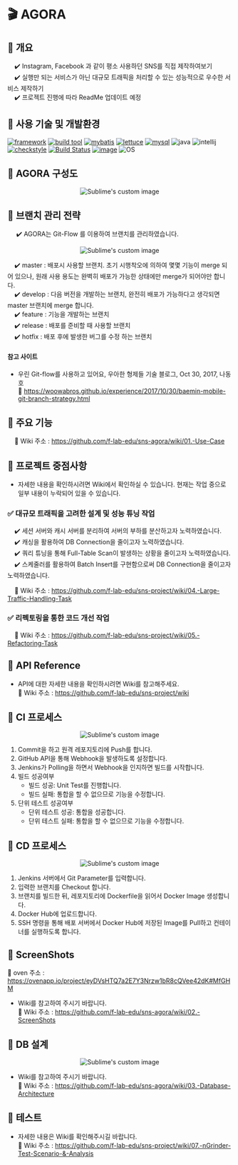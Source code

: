 # :clapper: AGORA

## :pushpin: 개요

&nbsp;&nbsp;&nbsp;&nbsp;:heavy_check_mark: Instagram, Facebook 과 같이 평소 사용하던 SNS를 직접 제작하여보기    
&nbsp;&nbsp;&nbsp;&nbsp;:heavy_check_mark: 실행만 되는 서비스가 아닌 대규모 트래픽을 처리할 수 있는 성능적으로 우수한 서비스 제작하기    
&nbsp;&nbsp;&nbsp;&nbsp;:heavy_check_mark: 프로젝트 진행에 따라 ReadMe 업데이트 예정      

## :pushpin: 사용 기술 및 개발환경

[![framework](https://img.shields.io/badge/spring%20boot-2.2.2-yellowgreen)](https://github.com/spring-projects/spring-boot/wiki/Spring-Boot-2.2-Release-Notes) [![build tool](https://img.shields.io/badge/maven-2.5.3-orange)](https://maven.apache.org/) [![mybatis](https://img.shields.io/badge/MyBatis-3.5.4-blue)](https://mybatis.org/mybatis-3/ko/index.html) [![lettuce](https://img.shields.io/badge/lettuce-5.2.1-brightgreen)](https://lettuce.io/) [![mysql](https://img.shields.io/badge/MySQL-8.0-blue)](https://dev.mysql.com/doc/refman/8.0/en/) ![java](https://img.shields.io/badge/open--jdk-8-brightgreen) ![intellij](https://img.shields.io/badge/IntelliJ-3.0-orange) [![checkstyle](https://img.shields.io/badge/codestyle-Google%20CheckStyle-yellow)](https://checkstyle.sourceforge.io/google_style.html) [![Build Status](https://img.shields.io/badge/build-passing-green)](http://27.96.135.12:8080/job/agora-ci/job/issue%252F87/) [![image](https://img.shields.io/badge/docker-latest-lightgrey)](https://hub.docker.com/r/tax1116/agora) ![OS](https://img.shields.io/badge/ubuntu-16.04-red)    

## :pushpin: AGORA 구성도

<p align="center">
  <img src="https://user-images.githubusercontent.com/54772162/101143570-6b4b8500-365a-11eb-8b8e-64c5c756aaef.PNG?raw=true" alt="Sublime's custom image"/>
</p>

## :pushpin: 브랜치 관리 전략

&nbsp;&nbsp;&nbsp;&nbsp; :heavy_check_mark: AGORA는 Git-Flow 를 이용하여 브랜치를 관리하였습니다.

<p align="center">
  <img src="https://user-images.githubusercontent.com/54772162/101170794-45d27180-3682-11eb-8c42-6f4bf8ec73c9.PNG?raw=true" alt="Sublime's custom image"/>
</p>

&nbsp;&nbsp;&nbsp;&nbsp;:heavy_check_mark: master : 배포시 사용할 브랜치. 초기 시행착오에 의하여 몇몇 기능이 merge 되어 있으나, 원래 사용 용도는 완벽히 배포가 가능한 상태에만 merge가 되어야만 합니다.        
&nbsp;&nbsp;&nbsp;&nbsp;:heavy_check_mark: develop : 다음 버전을 개발하는 브랜치, 완전히 배포가 가능하다고 생각되면 master 브랜치에 merge 합니다.    
&nbsp;&nbsp;&nbsp;&nbsp;:heavy_check_mark: feature : 기능을 개발하는 브랜치    
&nbsp;&nbsp;&nbsp;&nbsp;:heavy_check_mark: release : 배포를 준비할 때 사용할 브랜치    
&nbsp;&nbsp;&nbsp;&nbsp;:heavy_check_mark: hotfix : 배포 후에 발생한 버그를 수정 하는 브랜치    

#### 참고 사이트

* 우린 Git-flow를 사용하고 있어요, 우아한 형제들 기술 블로그, Oct 30, 2017, 나동호  
:bookmark_tabs: https://woowabros.github.io/experience/2017/10/30/baemin-mobile-git-branch-strategy.html

## :pushpin: 주요 기능
&nbsp;&nbsp;&nbsp;&nbsp;:bookmark_tabs: Wiki 주소 : https://github.com/f-lab-edu/sns-agora/wiki/01.-Use-Case

## :pushpin: 프로젝트 중점사항

* 자세한 내용을 확인하시려면 Wiki에서 확인하실 수 있습니다.
현재는 작업 중으로 일부 내용이 누락되어 있을 수 있습니다.

### :white_check_mark: 대규모 트래픽을 고려한 설계 및 성능 튜닝 작업

&nbsp;&nbsp;&nbsp;&nbsp;:heavy_check_mark: 세션 서버와 캐시 서버를 분리하여 서버의 부하를 분산하고자 노력하였습니다.    
&nbsp;&nbsp;&nbsp;&nbsp;:heavy_check_mark: 캐싱을 활용하여 DB Connection을 줄이고자 노력하였습니다.    
&nbsp;&nbsp;&nbsp;&nbsp;:heavy_check_mark: 쿼리 튜닝을 통해 Full-Table Scan이 발생하는 상황을 줄이고자 노력하였습니다.    
&nbsp;&nbsp;&nbsp;&nbsp;:heavy_check_mark: 스케줄러를 활용하여 Batch Insert를 구현함으로써 DB Connection을 줄이고자 노력하였습니다.    

&nbsp;&nbsp;&nbsp;&nbsp;:bookmark_tabs: Wiki 주소 : https://github.com/f-lab-edu/sns-project/wiki/04.-Large-Traffic-Handling-Task

### :white_check_mark: 리펙토링을 통한 코드 개선 작업

&nbsp;&nbsp;&nbsp;&nbsp;:bookmark_tabs: Wiki 주소 : https://github.com/f-lab-edu/sns-project/wiki/05.-Refactoring-Task

## :pushpin: API Reference

* API에 대한 자세한 내용을 확인하시려면 Wiki를 참고해주세요.    
:bookmark_tabs: Wiki 주소 : https://github.com/f-lab-edu/sns-project/wiki

## :pushpin: CI 프로세스

<p align="center">
  <img src="https://user-images.githubusercontent.com/54772162/101181687-8802af80-3690-11eb-9021-a00ad12c05bf.PNG?raw=true" alt="Sublime's custom image"/>
</p>

1. Commit을 하고 원격 레포지토리에 Push를 합니다.    
2. GitHub API을 통해 Webhook을 발생하도록 설정합니다.    
3. Jenkins가 Polling을 하면서 Webhook을 인지하면 빌드를 시작합니다.    
4. 빌드 성공여부
    * 빌드 성공: Unit Test를 진행합니다.   
    * 빌드 실패: 통합을 할 수 없으므로 기능을 수정합니다.    
5. 단위 테스트 성공여부
    * 단위 테스트 성공: 통합을 성공합니다.    
    * 단위 테스트 실패: 통합을 할 수 없으므로 기능을 수정합니다.    

## :pushpin: CD 프로세스

<p align="center">
  <img src="https://user-images.githubusercontent.com/54772162/101178161-01e46a00-368c-11eb-844c-9572a2e23f35.PNG?raw=true" alt="Sublime's custom image"/>
</p>

1. Jenkins 서버에서 Git Parameter를 입력합니다.
2. 입력한 브랜치를 Checkout 합니다.
3. 브랜치를 빌드한 뒤, 레포지토리에 Dockerfile을 읽어서 Docker Image 생성합니다.
4. Docker Hub에 업로드합니다.
5. SSH 명령을 통해 배포 서버에서 Docker Hub에 저장된 Image를 Pull하고 컨테이너를 실행하도록 합니다.

## :pushpin: ScreenShots

:bookmark_tabs: oven 주소 : https://ovenapp.io/project/eyDVsHTQ7a2E7Y3Nrzw1bR8cQVee42dK#MfGHM

* Wiki를 참고하여 주시기 바랍니다.  
:bookmark_tabs: Wiki 주소 : https://github.com/f-lab-edu/sns-agora/wiki/02.-ScreenShots

## :pushpin: DB 설계

<p align="center">
  <img src="https://user-images.githubusercontent.com/54772162/101273276-09645a00-37d7-11eb-9039-482cdb499b39.PNG?raw=true" alt="Sublime's custom image"/>
</p>

* Wiki를 참고하여 주시기 바랍니다.  
:bookmark_tabs: Wiki 주소 : https://github.com/f-lab-edu/sns-agora/wiki/03.-Database-Architecture

## :pushpin: 테스트
* 자세한 내용은 Wiki를 확인해주시길 바랍니다.    
:bookmark_tabs: Wiki 주소 : https://github.com/f-lab-edu/sns-project/wiki/07.-nGrinder-Test-Scenario-&-Analysis
